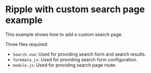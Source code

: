 # Ripple with custom search page example

This example shows how to add a custom search page.

Three files required:

- `Search.vue`: Used for providing search form and search results.
- `formdata.js`: Used for providing search form configuration.
- `module.js`: Used for providing search page route.
